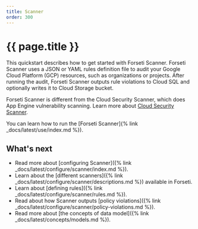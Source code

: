 ```yaml
---
title: Scanner
order: 300
---
```


# {{ page.title }}

This quickstart describes how to get started with Forseti Scanner. Forseti
Scanner uses a JSON or YAML rules definition file to audit your Google Cloud
Platform (GCP) resources, such as organizations or projects. After running the
audit, Forseti Scanner outputs rule violations to Cloud SQL and optionally
writes it to Cloud Storage bucket.

Forseti Scanner is different from the Cloud Security Scanner, which does App
Engine vulnerability scanning. Learn more about
[Cloud Security Scanner](https://cloud.google.com/security-scanner/).

You can learn how to run the [Forseti Scanner]{% link _docs/latest/use/index.md %}).

## What's next

- Read more about [configuring Scanner]({% link _docs/latest/configure/scanner/index.md %}).
- Learn about the [different scanners]({% link _docs/latest/configure/scanner/descriptions.md %}) available in Forseti.
- Learn about [defining rules]({% link _docs/latest/configure/scanner/rules.md %}).
- Read about how Scanner outputs [policy violations]({% link _docs/latest/configure/scanner/policy-violations.md %}).
- Read more about [the concepts of data model]({% link _docs/latest/concepts/models.md %}).
